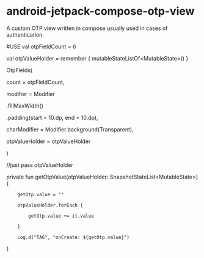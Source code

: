 # android-jetpack-compose-otp-view
A custom OTP view written in compose usually used in cases of authentication.

#USE
val otpFieldCount = 6


val otpValueHolder = remember { mutableStateListOf<MutableState<String>>() }



OtpFields(
  
  count = otpFieldCount,
  
  modifier = Modifier
  
  .fillMaxWidth()
  
  .padding(start = 10.dp, end = 10.dp),
  
  charModifier = Modifier.background(Transparent),
  
  otpValueHolder = otpValueHolder
  
)




//just pass otpValueHolder
  
private fun getOtpValue(otpValueHolder: SnapshotStateList<MutableState<String>>) {
  
        getOtp.value = ""
  
        otpValueHolder.forEach {
  
            getOtp.value += it.value
  
        }
  
        Log.d("TAG", "onCreate: ${getOtp.value}")
  
}
